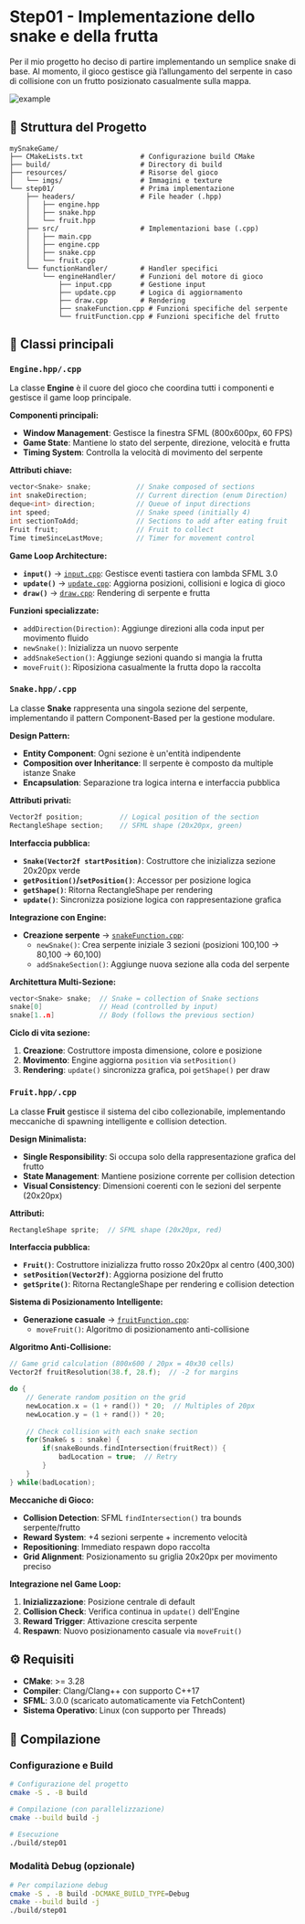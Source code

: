 # Step01 - Implementazione dello snake e della frutta

Per il mio progetto ho deciso di partire implementando un semplice snake di base.
Al momento, il gioco gestisce già l’allungamento del serpente in caso di collisione con un frutto posizionato casualmente sulla mappa.

![example](../resources/documentationImg/step01.png)

## 📁 Struttura del Progetto

```
mySnakeGame/
├── CMakeLists.txt              # Configurazione build CMake
├── build/                      # Directory di build
├── resources/                  # Risorse del gioco
│   └── imgs/                   # Immagini e texture
└── step01/                     # Prima implementazione
    ├── headers/                # File header (.hpp)
    │   ├── engine.hpp
    │   ├── snake.hpp
    │   └── fruit.hpp
    ├── src/                    # Implementazioni base (.cpp)
    │   ├── main.cpp
    │   ├── engine.cpp
    │   ├── snake.cpp
    │   └── fruit.cpp
    └── functionHandler/        # Handler specifici
        └── engineHandler/      # Funzioni del motore di gioco
            ├── input.cpp       # Gestione input
            ├── update.cpp      # Logica di aggiornamento
            ├── draw.cpp        # Rendering
            ├── snakeFunction.cpp # Funzioni specifiche del serpente
            └── fruitFunction.cpp # Funzioni specifiche del frutto
```

## 🧩 Classi principali
### `Engine.hpp/.cpp`
La classe **Engine** è il cuore del gioco che coordina tutti i componenti e gestisce il game loop principale.

**Componenti principali:**
- **Window Management**: Gestisce la finestra SFML (800x600px, 60 FPS)
- **Game State**: Mantiene lo stato del serpente, direzione, velocità e frutta
- **Timing System**: Controlla la velocità di movimento del serpente

**Attributi chiave:**
```cpp
vector<Snake> snake;           // Snake composed of sections
int snakeDirection;            // Current direction (enum Direction)
deque<int> direction;          // Queue of input directions
int speed;                     // Snake speed (initially 4)
int sectionToAdd;              // Sections to add after eating fruit
Fruit fruit;                   // Fruit to collect
Time timeSinceLastMove;        // Timer for movement control
```

**Game Loop Architecture:**
- **`input()`** → [`input.cpp`](functionHandler/engineHandler/input.cpp): Gestisce eventi tastiera con lambda SFML 3.0
- **`update()`** → [`update.cpp`](functionHandler/engineHandler/update.cpp): Aggiorna posizioni, collisioni e logica di gioco  
- **`draw()`** → [`draw.cpp`](functionHandler/engineHandler/draw.cpp): Rendering di serpente e frutta

**Funzioni specializzate:**
- `addDirection(Direction)`: Aggiunge direzioni alla coda input per movimento fluido
- `newSnake()`: Inizializza un nuovo serpente
- `addSnakeSection()`: Aggiunge sezioni quando si mangia la frutta
- `moveFruit()`: Riposiziona casualmente la frutta dopo la raccolta

### `Snake.hpp/.cpp`
La classe **Snake** rappresenta una singola sezione del serpente, implementando il pattern Component-Based per la gestione modulare.

**Design Pattern:**
- **Entity Component**: Ogni sezione è un'entità indipendente
- **Composition over Inheritance**: Il serpente è composto da multiple istanze Snake
- **Encapsulation**: Separazione tra logica interna e interfaccia pubblica

**Attributi privati:**
```cpp
Vector2f position;         // Logical position of the section  
RectangleShape section;    // SFML shape (20x20px, green)
```

**Interfaccia pubblica:**
- **`Snake(Vector2f startPosition)`**: Costruttore che inizializza sezione 20x20px verde
- **`getPosition()`/`setPosition()`**: Accessor per posizione logica
- **`getShape()`**: Ritorna RectangleShape per rendering
- **`update()`**: Sincronizza posizione logica con rappresentazione grafica

**Integrazione con Engine:**
- **Creazione serpente** → [`snakeFunction.cpp`](functionHandler/engineHandler/snakeFunction.cpp):
  - `newSnake()`: Crea serpente iniziale 3 sezioni (posizioni 100,100 → 80,100 → 60,100)
  - `addSnakeSection()`: Aggiunge nuova sezione alla coda del serpente

**Architettura Multi-Sezione:**
```cpp
vector<Snake> snake;  // Snake = collection of Snake sections
snake[0]              // Head (controlled by input)
snake[1..n]           // Body (follows the previous section)
```

**Ciclo di vita sezione:**
1. **Creazione**: Costruttore imposta dimensione, colore e posizione
2. **Movimento**: Engine aggiorna `position` via `setPosition()`
3. **Rendering**: `update()` sincronizza grafica, poi `getShape()` per draw

### `Fruit.hpp/.cpp`
La classe **Fruit** gestisce il sistema del cibo collezionabile, implementando meccaniche di spawning intelligente e collision detection.

**Design Minimalista:**
- **Single Responsibility**: Si occupa solo della rappresentazione grafica del frutto
- **State Management**: Mantiene posizione corrente per collision detection
- **Visual Consistency**: Dimensioni coerenti con le sezioni del serpente (20x20px)

**Attributi:**
```cpp
RectangleShape sprite;  // SFML shape (20x20px, red)
```

**Interfaccia pubblica:**
- **`Fruit()`**: Costruttore inizializza frutto rosso 20x20px al centro (400,300)
- **`setPosition(Vector2f)`**: Aggiorna posizione del frutto
- **`getSprite()`**: Ritorna RectangleShape per rendering e collision detection

**Sistema di Posizionamento Intelligente:**
- **Generazione casuale** → [`fruitFunction.cpp`](functionHandler/engineHandler/fruitFunction.cpp):
  - `moveFruit()`: Algoritmo di posizionamento anti-collisione

**Algoritmo Anti-Collisione:**
```cpp
// Game grid calculation (800x600 / 20px = 40x30 cells)
Vector2f fruitResolution(38.f, 28.f);  // -2 for margins

do {
    // Generate random position on the grid
    newLocation.x = (1 + rand()) * 20;  // Multiples of 20px
    newLocation.y = (1 + rand()) * 20;
    
    // Check collision with each snake section
    for(Snake& s : snake) {
        if(snakeBounds.findIntersection(fruitRect)) {
            badLocation = true;  // Retry
        }
    }
} while(badLocation);
```

**Meccaniche di Gioco:**
- **Collision Detection**: SFML `findIntersection()` tra bounds serpente/frutto
- **Reward System**: +4 sezioni serpente + incremento velocità
- **Repositioning**: Immediato respawn dopo raccolta
- **Grid Alignment**: Posizionamento su griglia 20x20px per movimento preciso

**Integrazione nel Game Loop:**
1. **Inizializzazione**: Posizione centrale di default
2. **Collision Check**: Verifica continua in `update()` dell'Engine  
3. **Reward Trigger**: Attivazione crescita serpente
4. **Respawn**: Nuovo posizionamento casuale via `moveFruit()`

## ⚙️ Requisiti

- **CMake**: >= 3.28 
- **Compiler**: Clang/Clang++ con supporto C++17
- **SFML**: 3.0.0 (scaricato automaticamente via FetchContent)
- **Sistema Operativo**: Linux (con supporto per Threads)

## 🏁 Compilazione

### Configurazione e Build
```bash
# Configurazione del progetto
cmake -S . -B build

# Compilazione (con parallelizzazione)
cmake --build build -j

# Esecuzione
./build/step01
```

### Modalità Debug (opzionale)
```bash
# Per compilazione debug
cmake -S . -B build -DCMAKE_BUILD_TYPE=Debug
cmake --build build -j
./build/step01
```
